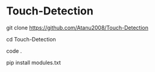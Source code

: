 # Touch-Detection
git clone https://github.com/Atanu2008/Touch-Detection

cd Touch-Detection

code  . 

pip install modules.txt
